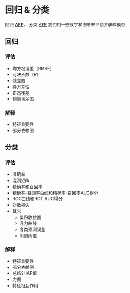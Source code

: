 # 回归 & 分类 
回归 [APP](http://39.98.239.104:8507/)， 分类 [APP](http://39.98.239.104:8506/)
我们用一些数字和图形来评估并解释模型

## 回归
### 评估
- 均方根误差（RMSE）
- 可决系数（$R$）
- 残差图
- 异方差性
- 正态残差
- 预测误差图

### 解释
- 特征重要性
- 部分依赖图

## 分类
### 评估
- 准确率
- 混淆矩阵
- 精确率和召回率
- 精确率-召回率曲线和精确率-召回率AUC得分
- ROC曲线和ROC AUC得分
- 对数损失
- 其它
  - 累积收益图
  - 升力曲线
  - 各类预测误差
  - 判别阈值

### 解释
- 特征重要性
- 部分依赖图
- 总结SHAP值
- 力图
- 特征相互作用
